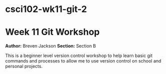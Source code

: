 # csci102-wk11-git-2
# Week 11 Git Workshop
**Author:** Breven Jackson
**Section:** Section B

This is a beginner level version control workshop to help learn basic git commands and processes to allow me to use version control on school and personal projects.